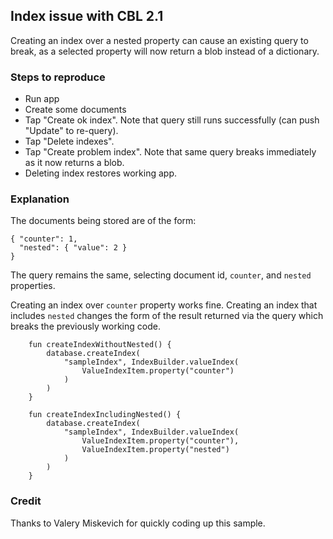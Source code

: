 ## Index issue with CBL 2.1

Creating an index over a nested property can cause an existing query to break, as a selected property will now return a blob instead of a dictionary.

### Steps to reproduce

* Run app
* Create some documents
* Tap "Create ok index". Note that query still runs successfully (can push "Update" to re-query).
* Tap "Delete indexes".
* Tap "Create problem index". Note that same query breaks immediately as it now returns a blob.
* Deleting index restores working app.

### Explanation

The documents being stored are of the form:

```
{ "counter": 1,
  "nested": { "value": 2 }
}
```

The query remains the same, selecting document id, `counter`, and `nested` properties.

Creating an index over `counter` property works fine. Creating an index that includes `nested` changes the form of the result returned via the query which breaks the previously working code.

```
    fun createIndexWithoutNested() {
        database.createIndex(
            "sampleIndex", IndexBuilder.valueIndex(
                ValueIndexItem.property("counter")
            )
        )
    }

    fun createIndexIncludingNested() {
        database.createIndex(
            "sampleIndex", IndexBuilder.valueIndex(
                ValueIndexItem.property("counter"),
                ValueIndexItem.property("nested")
            )
        )
    }
```

### Credit

Thanks to Valery Miskevich for quickly coding up this sample.
